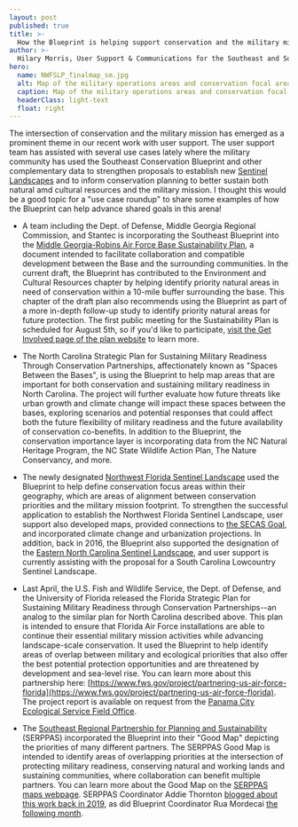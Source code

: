 ```yaml
---
layout: post
published: true
title: >-
  How the Blueprint is helping support conservation and the military mission
author: >-
  Hilary Morris, User Support & Communications for the Southeast and South Atlantic Blueprints
hero:
  name: NWFSLP_finalmap_sm.jpg
  alt: Map of the military operations areas and conservation focal areas within the proposed Northwest Florida Sentinel Landscape.
  caption: Map of the military operations areas and conservation focal areas within the recently designated <a href="https://sentinellandscapes.org/landscapes/northwest-florida/">Northwest Florida Sentinel Landscape</a>. Conservation focal areas incorporated data from the Southeast Conservation Blueprint, Florida Ecological Greenways Network, and the military mission footprint.
  headerClass: light-text
  float: right
---
```

The intersection of conservation and the military mission has emerged as a prominent theme in our recent work with user support. The user support team has assisted with several use cases lately where the military community has used the Southeast Conservation Blueprint and other complementary data to strengthen proposals to establish new [Sentinel Landscapes](https://sentinellandscapes.org/) and to inform conservation planning to better sustain both natural amd cultural resources and the military mission. I thought this would be a good topic for a "use case roundup" to share some examples of how the Blueprint can help advance shared goals in this arena!<!--more-->

- A team including the Dept. of Defense, Middle Georgia Regional Commission, and Stantec is incorporating the Southeast Blueprint into the [Middle Georgia-Robins Air Force Base Sustainability Plan](https://www.robinsafbsp.com/), a document intended to facilitate collaboration and compatible development between the Base and the surrounding communities. In the current draft, the Blueprint has contributed to the Environment and Cultural Resources chapter by helping identify priority natural areas in need of conservation within a 10-mile buffer surrounding the base. This chapter of the draft plan also recommends using the Blueprint as part of a more in-depth follow-up study to identify priority natural areas for future protection. The first public meeting for the Sustainability Plan is scheduled for August 5th, so if you'd like to participate, [visit the Get Involved page of the plan website](https://www.robinsafbsp.com/get-involved) to learn more.

- The North Carolina Strategic Plan for Sustaining Military Readiness Through Conservation Partnerships, affectionately known as "Spaces Between the Bases", is using the Blueprint to help map areas that are important for both conservation and sustaining military readiness in North Carolina. The project will further evaluate how future threats like urban growth and climate change will impact these spaces between the bases, exploring scenarios and potential responses that could affect both the future flexibility of military readiness and the future availability of conservation co-benefits. In addition to the Blueprint, the conservation importance layer is incorporating data from the NC Natural Heritage Program, the NC State Wildlife Action Plan, The Nature Conservancy, and more.

- The newly designated [Northwest Florida Sentinel Landscape](https://sentinellandscapes.org/landscapes/northwest-florida/) used the Blueprint to help define conservation focus areas within their geography, which are areas of alignment between conservation priorities and the military mission footprint. To strengthen the successful application to establish the Northwest Florida Sentinel Landscape, user support also developed maps, provided connections to [the SECAS Goal](https://secassoutheast.org/our-goal), and incorporated climate change and urbanization projections. In addition, back in 2016, the Blueprint also supported the designation of the [Eastern North Carolina Sentinel Landscape](https://sentinellandscapes.org/landscapes/eastern-north-carolina), and user support is currently assisting with the proposal for a South Carolina Lowcountry Sentinel Landscape.
 
- Last April, the U.S. Fish and Wildlife Service, the Dept. of Defense, and the University of Florida released the Florida Strategic Plan for Sustaining Military Readiness through Conservation Partnerships--an analog to the similar plan for North Carolina described above. This plan is intended to ensure that Florida Air Force installations are able to continue their essential military mission activities while advancing landscape-scale conservation. It used the Blueprint to help identify areas of overlap between military and ecological priorities that also offer the best potential protection opportunities and are threatened by development and sea-level rise. You can learn more about this partnership here: [https://www.fws.gov/project/partnering-us-air-force-florida](https://www.fws.gov/project/partnering-us-air-force-florida). The project report is available on request from the [Panama City Ecological Service Field Office](https://www.fws.gov/office/florida-ecological-services).

- The [Southeast Regional Partnership for Planning and Sustainability](https://serppas.org/) (SERPPAS) incorporated the Blueprint into their "Good Map" depicting the priorities of many different partners. The SERPPAS Good Map is intended to identify areas of overlapping priorities at the intersection of protecting military readiness, conserving natural and working lands and sustaining communities, where collaboration can benefit multiple partners. You can learn more about the Good Map on the [SERPPAS maps webpage](https://serppas.org/maps/). SERPPAS Coordinator Addie Thornton [blogged about this work back in 2019](https://secassoutheast.org/2019/04/15/Developing-the-Good-Map-for-the-Southeast-Regional-Partnership-for-Planning-and-Sustainability.html), as did Blueprint Coordinator Rua Mordecai [the following month](https://secassoutheast.org/2019/05/08/Improving-the-Blueprint-and-user-support-through-the-SERPPAS-Good-Map.html).
